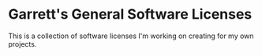 # Garrett's General Software Licenses

This is a collection of software licenses I'm working on creating for my own projects.
